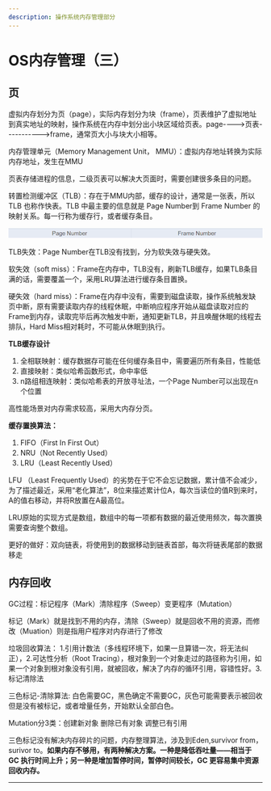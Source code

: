 ```yaml
---
description: 操作系统内存管理部分
---
```


# OS内存管理（三）

## 页

虚拟内存划分为页（page），实际内存划分为块（frame），页表维护了虚拟地址到真实地址的映射，操作系统在内存中划分出小块区域给页表。page---->页表----------->frame，通常页大小与块大小相等。

内存管理单元（Memory Management Unit， MMU）：虚拟内存地址转换为实际内存地址，发生在MMU

页表存储进程的信息，二级页表可以解决大页面时，需要创建很多条目的问题。

转置检测缓冲区（TLB）：存在于MMU内部，缓存的设计，通常是一张表，所以 TLB 也称作快表。TLB 中最主要的信息就是 Page Number到 Frame Number 的映射关系。每一行称为缓存行，或者缓存条目。

![](<../.gitbook/assets/image (18).png>)

TLB失效：Page Number在TLB没有找到，分为软失效与硬失效。

软失效（soft miss）：Frame在内存中，TLB没有，刷新TLB缓存，如果TLB条目满的话，需要覆盖一个，采用LRU算法进行缓存条目置换。

硬失效（hard miss）：Frame在内存中没有，需要到磁盘读取，操作系统触发缺页中断，原有需要读取内存的线程休眠，中断响应程序开始从磁盘读取对应的Frame到内存，读取完毕后再次触发中断，通知更新TLB，并且唤醒休眠的线程去排队，Hard Miss相对耗时，不可能从休眠到执行。

**TLB缓存设计**

1. 全相联映射：缓存数据存可能在任何缓存条目中，需要遍历所有条目，性能低
2. 直接映射：类似哈希函数形式，命中率低
3. n路组相连映射：类似哈希表的开放寻址法，一个Page Number可以出现在n个位置

高性能场景对内存需求较高，采用大内存分页。

**缓存置换算法：**

1. FIFO（First In First Out）
2. NRU（Not Recently Used）
3. LRU（Least Recently Used）

LFU （Least Frequently Used）的劣势在于它不会忘记数据，累计值不会减少，为了描述最近，采用“老化算法”，8位来描述累计位A，每次当读位的值R到来时，A的值右移动，并将R放置在A最高位。

LRU原始的实现方式是数组，数组中的每一项都有数据的最近使用频次，每次置换需要查询整个数组。

更好的做好：双向链表，将使用到的数据移动到链表首部，每次将链表尾部的数据移走

## 内存回收

GC过程：标记程序（Mark）清除程序（Sweep）变更程序（Mutation）

标记（Mark）就是找到不用的内存，清除（Sweep）就是回收不用的资源，而修改（Muation）则是指用户程序对内存进行了修改

垃圾回收算法： 1.引用计数法（多线程环境下，如果一旦算错一次，将无法纠正），2.可达性分析（Root Tracing），根对象到一个对象走过的路径称为引用，如果一个对象到根对象没有引用，就被回收，解决了内存的循环引用，容错性好。3. 标记清除法

三色标记-清除算法: 白色需要GC，黑色确定不需要GC，灰色可能需要表示被回收但是没有被标记，或者增量任务，开始默认全部白色。

Mutation分3类：创建新对象  删除已有对象  调整已有引用

三色标记没有解决内存碎片的问题，内存整理算法，涉及到Eden,survivor from， surivor to。**如果内存不够用，有两种解决方案。一种是降低吞吐量——相当于 GC 执行时间上升；另一种是增加暂停时间，暂停时间较长，GC 更容易集中资源回收内存。**



****
